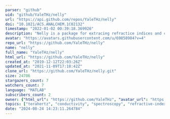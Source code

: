 ```yaml
---
parser: "github"
uid: "github/YaleTHz/nelly"
url: "https://api.github.com/repos/YaleTHz/nelly"
doi: "10.1021/ACS.ANALCHEM.1C02132"
timestamp: "2022-01-02 00:39:18.369926"
description: "Nelly is a package for extracing refractice indices and conductivities from time-domain terahertz spectroscopy data"
avatar: "https://avatars.githubusercontent.com/u/69858984?v=4"
repo_url: "https://github.com/YaleTHz/nelly"
name: "nelly"
full_name: "YaleTHz/nelly"
html_url: "https://github.com/YaleTHz/nelly"
created_at: "2019-12-12T22:03:26Z"
updated_at: "2021-11-09T17:18:42Z"
clone_url: "https://github.com/YaleTHz/nelly.git"
size: 24786
stargazers_count: 7
watchers_count: 7
language: "MATLAB"
subscribers_count: 2
owner: {"html_url": "https://github.com/YaleTHz", "avatar_url": "https://avatars.githubusercontent.com/u/69858984?v=4", "login": "YaleTHz", "type": "User"}
topics: ["terahertz", "conductivity", "spectroscopy", "refractive-index"]
date: "2024-08-24 14:23:11.264784"
---
```

